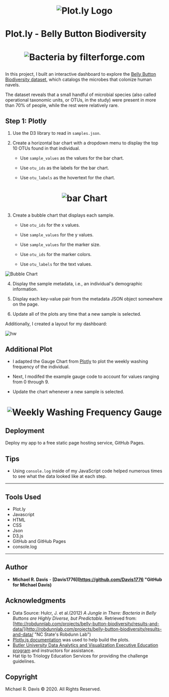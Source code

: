 # <p align="center"> ![Plot.ly Logo](Images/PlotlyLogo.svg) </p>

# Plot.ly - Belly Button Biodiversity

# <p align="center"> ![Bacteria by filterforge.com](Images/bacteria.jpg) </p>

In this project, I built an interactive dashboard to explore the [Belly Button Biodiversity dataset](http://robdunnlab.com/projects/belly-button-biodiversity/ "NC State's Public Science Lab"), which catalogs the microbes that colonize human navels.

The dataset reveals that a small handful of microbial species (also called operational taxonomic units, or OTUs, in the study) were present in more than 70% of people, while the rest were relatively rare.

## Step 1: Plotly

1. Use the D3 library to read in `samples.json`.

2. Create a horizontal bar chart with a dropdown menu to display the top 10 OTUs found in that individual.

    * Use `sample_values` as the values for the bar chart.

    * Use `otu_ids` as the labels for the bar chart.

    * Use `otu_labels` as the hovertext for the chart.

# <p align="center"> ![bar Chart](Images/MRD_Bar_Chart.png) </p>

3. Create a bubble chart that displays each sample.

    * Use `otu_ids` for the x values.

    * Use `sample_values` for the y values.

    * Use `sample_values` for the marker size.

    * Use `otu_ids` for the marker colors.

    * Use `otu_labels` for the text values.

![Bubble Chart](Images/MRD_Bubble_Chart.png)

4. Display the sample metadata, i.e., an individual's demographic information.

5. Display each key-value pair from the metadata JSON object somewhere on the page.

6. Update all of the plots any time that a new sample is selected.

Additionally, I created a layout for my dashboard:

![hw](Images/MRD_Dashboard.png)

## Additional Plot

* I adapted the Gauge Chart from [Plotly](https://plot.ly/javascript/gauge-charts "Plot.ly") to plot the weekly washing frequency of the individual.

* Next, I modifed the example gauge code to account for values ranging from 0 through 9.

* Update the chart whenever a new sample is selected.

# <p align="center"> ![Weekly Washing Frequency Gauge](Images/MRD_Gauge_Plot.png) </p>

## Deployment

Deploy my app to a free static page hosting service, GitHub Pages.


## Tips

* Using `console.log` inside of my JavaScript code helped numerous times to see what the data looked like at each step.

- - -
## Tools Used

* Plot.ly
* Javascript
* HTML
* CSS
* Json
* D3.js
* GitHub and GitHub Pages
* console.log

- - -
## Author

* **Michael R. Davis** - **[Davis1776](https://github.com/Davis1776 "GitHub for Michael Davis)**

## Acknowledgments

* Data Source: Hulcr, J. et al.(2012) _A Jungle in There: Bacteria in Belly Buttons are Highly Diverse, but Predictable_. Retrieved from: [http://robdunnlab.com/projects/belly-button-biodiversity/results-and-data/](http://robdunnlab.com/projects/belly-button-biodiversity/results-and-data/ "NC State's Robdunn Lab")
* [Plotly.js documentation](https://plot.ly/javascript/ "Plot.ly") was used to help build the plots.
* [Butler University Data Analytics and Visualization Executive Education program](https://www.butler.edu/executive-education "Butler University Executive Education homepage") and instructors for assistance.
* Hat tip to Triology Education Services for providing the challenge guidelines.

## Copyright
Michael R. Davis © 2020. All Rights Reserved.